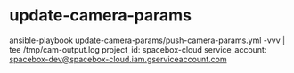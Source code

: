 # update-camera-params

 ansible-playbook update-camera-params/push-camera-params.yml -vvv | tee /tmp/cam-output.log
 project_id: spacebox-cloud
 service_account: spacebox-dev@spacebox-cloud.iam.gserviceaccount.com

